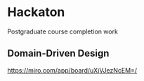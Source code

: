 # Hackaton
Postgraduate course completion work

## Domain-Driven Design
https://miro.com/app/board/uXjVJezNcEM=/